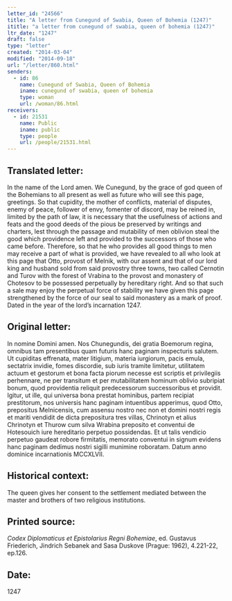 ```yaml
---
letter_id: "24566"
title: "A letter from Cunegund of Swabia, Queen of Bohemia (1247)"
ititle: "a letter from cunegund of swabia, queen of bohemia (1247)"
ltr_date: "1247"
draft: false
type: "letter"
created: "2014-03-04"
modified: "2014-09-18"
url: "/letter/860.html"
senders:
  - id: 86
    name: Cunegund of Swabia, Queen of Bohemia
    iname: cunegund of swabia, queen of bohemia
    type: woman
    url: /woman/86.html
receivers:
  - id: 21531
    name: Public
    iname: public
    type: people
    url: /people/21531.html
---
```

<h2> Translated letter:</h2>In the name of the Lord amen.  We Cunegund, by the grace of god queen of the Bohemians to all present as well as future who will see this page, greetings.
So that cupidity, the mother of conflicts, material of disputes, enemy of peace, follower of envy, fomenter of discord, may be reined in, limited by the path of law, it is necessary that the usefulness of actions and feats and the good deeds of the pious be preserved by writings and charters, lest through the passage and mutability of men oblivion steal the good which providence left and provided to the successors of those who came before.  Therefore, so that he who provides all good things to men may receive a part of what is provided, we have revealed to all who look at this page that Otto, provost of Melnik, with our assent and that of our lord king and husband sold from said provostry three towns, two called Cernotin and Turov with the forest of Vrabina to the provost and monastery of Chotesov to be possessed perpetually by hereditary right.  And so that such a sale may enjoy the perpetual force of stability we have given this page strengthened by the force of our seal to said monastery as a mark of proof.
Dated in the year of the lord’s incarnation 1247.
<h2 class="mt-4"> Original letter:</h2>In nomine Domini amen.  Nos Chunegundis, dei gratia Boemorum regina, omnibus tam presentibus quam futuris hanc paginam inspecturis salutem.  Ut cupiditas effrenata, mater litigium, materia iurgiorum, pacis emula, sectatrix invidie, fomes discordie, sub iuris tramite limitetur, utilitatem actuum et gestorum et bona facta piorum necesse est scriptis et privilegiis perhennare, ne per transitum et per mutabilitatem hominum oblivio subripiat bonum, quod providentia reliquit predecessorum successoribus et providit.  Igitur, ut ille, qui universa bona prestat hominibus, partem recipiat prestitorum, nos universis hanc paginam intuentibus apperimus, quod Otto, prepositus Melnicensis, cum assensu nostro nec non et domini nostri regis et mariti vendidit de dicta prepositura tres villas, Chrinotyn et alius Chrinotyn et Thurow cum silva Wrabina preposito et conventui de Hotesouich iure hereditario perpetuo possidendas.  Et ut talis vendicio perpetuo gaudeat robore firmitatis, memorato conventui in signum evidens hanc paginam dedimus nostri sigilli munimine roboratam.
Datum anno dominice incarnationis MCCXLVII.
<h2 class="mt-4"> Historical context:</h2>The queen gives her consent to the settlement mediated between the master and brothers of two religious institutions.
<h2 class="mt-4"> Printed source:</h2><p><em>Codex Diplomaticus et Epistolarius Regni Bohemiae</em>, ed. Gustavus Friederich, Jindrich Sebanek and Sasa Duskove (Prague: 1962), 4.221-22, ep.126.</p><h2 class="mt-4"> Date:</h2>1247